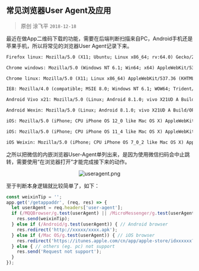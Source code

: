## 常见浏览器User Agent及应用

> 原创 涂飞平  `2018-12-18`

最近在做App二维码下载的功能，需要在后端判断扫描来自PC，Android手机还是苹果手机，所以将常见的浏览器User Agent记录下来。

~~~txt
Firefox linux: Mozilla/5.0 (X11; Ubuntu; Linux x86_64; rv:64.0) Gecko/20100101 Firefox/64.0
~~~

~~~txt
Chrome windows: Mozilla/5.0 (Windows NT 6.1; Win64; x64) AppleWebKit/537.36 (KHTML, like Gecko) Chrome/65.0.3325.181 Safari/537.36
~~~

~~~txt
Chrome linux: Mozilla/5.0 (X11; Linux x86_64) AppleWebKit/537.36 (KHTML, like Gecko) Ubuntu Chromium/71.0.3578.80 Chrome/71.0.3578.80 Safari/537.36
~~~

~~~txt
IE8: Mozilla/4.0 (compatible; MSIE 8.0; Windows NT 6.1; WOW64; Trident/4.0; SLCC2; .NET CLR 2.0.50727)
~~~

~~~txt
Android Vivo x21: Mozilla/5.0 (Linux; Android 8.1.0; vivo X21UD A Build/OPM1.171019.011; wv) AppleWebKit/537.36 (KHTML, like Gecko) Chrome/62.0.3202.84 Mobile Safari/537.36 VivoBrowser/5.6.3.2
~~~

~~~txt
Android Wexin: Mozilla/5.0 (Linux; Android 8.1.0; vivo X21UD A Build/OPM1.171019.011; wv) AppleWebKit/537.36 (KHTML, like Gecko) Version/4.0 Chrome/66.0.3359.126 MQQBrowser/6.2 TBS/044425 Mobile Safari/537.36 MMWEBID/3696 MicroMessenger/6.7.3.1360(0x2607033C) NetType/WIFI Language/zh_CN Process/tools
~~~

~~~txt
iOS: Mozilla/5.0 (iPhone; CPU iPhone OS 12_0 like Mac OS X) AppleWebKit/605.1.15 (KHTML, like Gecko) Version/12.0 Mobile/15E148 Safari/604.1
~~~

~~~txt
iOS: Mozilla/5.0 (iPhone; CPU iPhone OS 11_4 like Mac OS X) AppleWebKit/605.1.15 (KHTML, like Gecko) Version/11.0 Mobile/15E148 Safari/604.1
~~~

~~~txt
iOS Weixin: Mozilla/5.0 (iPhone; CPU iPhone OS 7_0_2 like Mac OS X) AppleWebKit/537.51.1 (KHTML, like Gecko) CriOS/30.0.1599.12 Mobile/11A501 Safari/8536.25 MicroMessenger/6.1.0
~~~

之所以把微信的内嵌浏览器User-Agent单列出来，是因为使用微信扫码会中止跳转，需要使用“在浏览器打开”才能完成接下来的动作。

<p style="text-align: center;"><img src="/tufeiping/tufeiping.github.io/blob/master/assets/useragent.png?raw=true" alt="useragent.png"></p>

至于判断本身逻辑就比较简单了，如下：
~~~javascript
const weixinTip = '';
app.get('/getappaddr', (req, res) => {
  let userAgent = req.headers['user-agent'];
  if (/MQQBrowser/g.test(userAgent) || /MicroMessenger/g.test(userAgent)) { // open page with weixin
    res.send(weixinTip);
  } else if (/Android/g.test(userAgent)) { // Android browser
    res.redirect('http://xxxxx/xxxx.apk');
  } else if (/Mac OS/g.test(userAgent)) { // iOS browser
    res.redirect('https://itunes.apple.com/cn/app/apple-store/idxxxxxx?mt=8');
  } else { // others (eg. pc) not support
    res.send('Request not support');
  }
});
~~~
